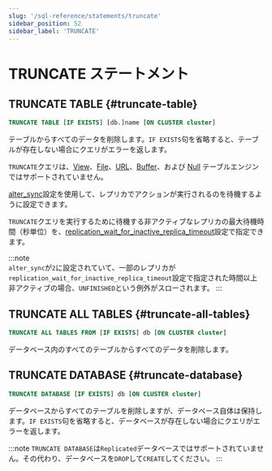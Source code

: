 ```yaml
---
slug: '/sql-reference/statements/truncate'
sidebar_position: 52
sidebar_label: 'TRUNCATE'
---
```



# TRUNCATE ステートメント

## TRUNCATE TABLE {#truncate-table}
``` sql
TRUNCATE TABLE [IF EXISTS] [db.]name [ON CLUSTER cluster]
```

テーブルからすべてのデータを削除します。`IF EXISTS`句を省略すると、テーブルが存在しない場合にクエリがエラーを返します。

`TRUNCATE`クエリは、[View](../../engines/table-engines/special/view.md)、[File](../../engines/table-engines/special/file.md)、[URL](../../engines/table-engines/special/url.md)、[Buffer](../../engines/table-engines/special/buffer.md)、および [Null](../../engines/table-engines/special/null.md) テーブルエンジンではサポートされていません。

[alter_sync](/operations/settings/settings#alter_sync)設定を使用して、レプリカでアクションが実行されるのを待機するように設定できます。

`TRUNCATE`クエリを実行するために待機する非アクティブなレプリカの最大待機時間（秒単位）を、[replication_wait_for_inactive_replica_timeout](/operations/settings/settings#replication_wait_for_inactive_replica_timeout)設定で指定できます。

:::note    
`alter_sync`が`2`に設定されていて、一部のレプリカが`replication_wait_for_inactive_replica_timeout`設定で指定された時間以上非アクティブの場合、`UNFINISHED`という例外がスローされます。
:::

## TRUNCATE ALL TABLES {#truncate-all-tables}
``` sql
TRUNCATE ALL TABLES FROM [IF EXISTS] db [ON CLUSTER cluster]
```

データベース内のすべてのテーブルからすべてのデータを削除します。

## TRUNCATE DATABASE {#truncate-database}
``` sql
TRUNCATE DATABASE [IF EXISTS] db [ON CLUSTER cluster]
```

データベースからすべてのテーブルを削除しますが、データベース自体は保持します。`IF EXISTS`句を省略すると、データベースが存在しない場合にクエリがエラーを返します。

:::note
`TRUNCATE DATABASE`は`Replicated`データベースではサポートされていません。その代わり、データベースを`DROP`して`CREATE`してください。
:::
